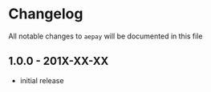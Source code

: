 # Changelog

All notable changes to `aepay` will be documented in this file

## 1.0.0 - 201X-XX-XX

- initial release

